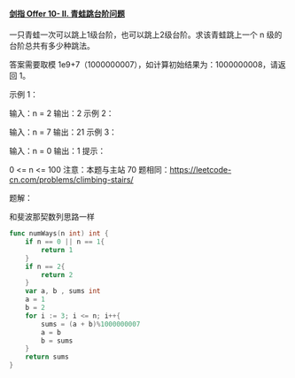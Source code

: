 #### [剑指 Offer 10- II. 青蛙跳台阶问题](https://leetcode.cn/problems/qing-wa-tiao-tai-jie-wen-ti-lcof/)

一只青蛙一次可以跳上1级台阶，也可以跳上2级台阶。求该青蛙跳上一个 n 级的台阶总共有多少种跳法。

答案需要取模 1e9+7（1000000007），如计算初始结果为：1000000008，请返回 1。

示例 1：

输入：n = 2
输出：2
示例 2：

输入：n = 7
输出：21
示例 3：

输入：n = 0
输出：1
提示：

0 <= n <= 100
注意：本题与主站 70 题相同：https://leetcode-cn.com/problems/climbing-stairs/



题解：

和斐波那契数列思路一样

```go
func numWays(n int) int {
    if n == 0 || n == 1{
        return 1
    }
    if n == 2{
        return 2
    }
    var a, b , sums int
    a = 1
    b = 2
    for i := 3; i <= n; i++{
        sums = (a + b)%1000000007
        a = b
        b = sums
    }
    return sums
}
```

